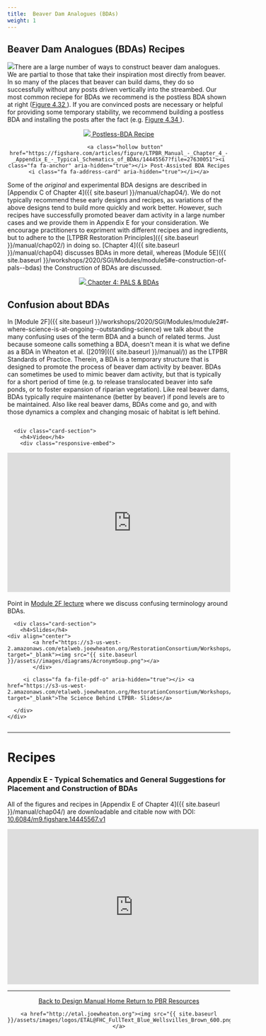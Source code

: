 ```yaml
---
title:  Beaver Dam Analogues (BDAs)
weight: 1
---
```



## Beaver Dam Analogues (BDAs) Recipes

<a href="https://figshare.com/articles/figure/LTPBR_Manual_-_Chapter_4_-_Appendix_E_-_Typical_Schematics_of_BDAs/14445567?file=27630045"><img class="float-right" src="{{ site.baseurl }}/assets/images/diagrams/LTPBR_2019_Fig_4.30.png"></a>There are a large number of ways to construct beaver dam analogues. We are partial to those that take their inspiration most directly from beaver. In so many of the places that beaver can build dams, they do so successfully without any posts driven vertically into the streambed. Our most common reciepe for BDAs we recommend is the postless BDA shown at right ([Figure 4.32 ](https://figshare.com/articles/figure/LTPBR_Manual_-_Chapter_4_-_Appendix_E_-_Typical_Schematics_of_BDAs/14445567?file=27630045)). If you are convinced posts are necessary or helpful for providing some temporary stability, we recommend building a postless BDA and installing the posts after the fact (e.g. [Figure 4.34 ](https://figshare.com/articles/figure/LTPBR_Manual_-_Chapter_4_-_Appendix_E_-_Typical_Schematics_of_BDAs/14445567?file=27630051)).

<div align="center">
	<a class="hollow button" href="https://figshare.com/articles/figure/LTPBR_Manual_-_Chapter_4_-_Appendix_E_-_Typical_Schematics_of_BDAs/14445567?file=27630045"><img src="{{ site.baseurl }}/assets/images/BeaverLogo_Orange_24.png"> Postless-BDA Recipe <i class="fa fa-address-card" aria-hidden="true"></i> </a>

		<a class="hollow button" href="https://figshare.com/articles/figure/LTPBR_Manual_-_Chapter_4_-_Appendix_E_-_Typical_Schematics_of_BDAs/14445567?file=27630051"><i class="fa fa-anchor" aria-hidden="true"></i> Post-Assisted BDA Recipes  <i class="fa fa-address-card" aria-hidden="true"></i></a>
</div>



Some of the *original* and experimental BDA designs are described in [Appendix C of Chapter 4]({{ site.baseurl }}/manual/chap04/). We do not typically recommend these early designs and recipes, as variations of the above designs tend to build more quickly and work better. However, such recipes have successfully promoted beaver dam activity in a large number cases and  we provide them in Appendix E for your consideration.  We encourage practitioners to expriment with different recipes and ingredients, but to adhere to the [LTPBR Restoration Principles]({{ site.baseurl }}/manual/chap02/) in doing so. [Chapter 4]({{ site.baseurl }}/manual/chap04) discusses BDAs in more detail, whereas [Module 5E]({{ site.baseurl }}/workshops/2020/SGI/Modules/module5#e-construction-of-pals--bdas) the Construction of BDAs are discussed. 

<div class="row small-up-2 medium-up-2 large-up-1" align="center" style="width:50%; margin: auto">

  <a href="{{ site.baseurl }}/manual/chap04">
    <div class="column column-block hollow button">
      <img src="{{ site.baseurl }}/assets/images/PBR-LT_round_30.png">  Chapter 4: PALS & BDAs
    </div>
  </a>

</div>

## Confusion about BDAs

In  [Module 2F]({{ site.baseurl }}/workshops/2020/SGI/Modules/module2#f-where-science-is-at-ongoing--outstanding-science) we talk about the many confusing uses of the term BDA and a bunch of related terms. Just because someone calls something a BDA, doesn't mean it is what we define as a BDA in Wheaton et al. ([2019]({{ site.baseurl }}/manual/)) as the LTPBR Standards of Practice. Therein, a BDA is a temporary structure that is designed to promote the process of beaver dam activity by beaver. BDAs can sometimes be used to mimic beaver dam activity, but that is typically for a short period of time (e.g. to release translocated beaver into safe ponds, or to foster expansion of riparian vegetation). Like real beaver dams, BDAs typically require maintenance (better by beaver) if pond levels are to be maintained. Also like real beaver dams, BDAs come and go, and with those dynamics a complex and changing mosaic of habitat is left behind. 

<div class="row small-up-2 medium-up-2">


  <div class="column">
    <div class="card">


      <div class="card-section">
        <h4>Video</h4>
        <div class="responsive-embed"> 

<iframe width="560" height="315" src="https://www.youtube.com/embed/4KKgRX4sqg0?start=611" frameborder="0" allow="accelerometer; autoplay; encrypted-media; gyroscope; picture-in-picture" allowfullscreen></iframe><br>

</div>
<br>Point in <a href="{{ site.baseurl }}/workshops/2020/SGI/Modules/module2#f-where-science-is-at-ongoing--outstanding-science">Module 2F lecture</a> where we discuss confusing terminology around BDAs.
      </div>
    </div>
  </div>

  <div class="column">
    <div class="card">


      <div class="card-section">
        <h4>Slides</h4>
    <div align="center">
        	<a href="https://s3-us-west-2.amazonaws.com/etalweb.joewheaton.org/RestorationConsortium/Workshops/2020/SGI/Materials/Module2/02_F_Science.pdf" target="_blank"><img src="{{ site.baseurl }}/assets//images/diagrams/AcronymSoup.png"></a>
        	</div>
        
         <i class="fa fa-file-pdf-o" aria-hidden="true"></i> <a href="https://s3-us-west-2.amazonaws.com/etalweb.joewheaton.org/RestorationConsortium/Workshops/2020/SGI/Materials/Module2/02_F_Science.pdf" target="_blank">The Science Behind LTPBR- Slides</a>
        
      </div>
    </div>

  </div>
</div>

--------
# Recipes

### Appendix E  - Typical Schematics and General Suggestions for Placement and Construction of BDAs
All of the figures and recipes in [Appendix E of Chapter 4]({{ site.baseurl }}/manual/chap04/) are downloadable and citable now with DOI: [10.6084/m9.figshare.14445567.v1](https://doi.org/10.6084/m9.figshare.14445567.v1)

<iframe src="https://widgets.figshare.com/articles/14445567/embed?show_title=1" width="568" height="351" allowfullscreen frameborder="0"></iframe>


------
<div align="center">
	<a class="hollow button" href="{{ site.baseurl }}/"><i class="fa fa-arrow-circle-left" aria-hidden="true"></i>  Back to Design Manual Home <i class="fa fa-book" aria-hidden="true"></i></a>
	<a class="hollow button" href="{{ site.baseurl }}/resources/"><i class="fa fa-arrow-circle-up" aria-hidden="true"></i>  Return to PBR Resources <i class="fa fa-thumbs-up" aria-hidden="true"></i></a>

    <a href="http://etal.joewheaton.org"><img src="{{ site.baseurl }}/assets/images/logos/ETAL@FHC_FullText_Blue_Wellsvilles_Brown_600.png"></a>

</div>